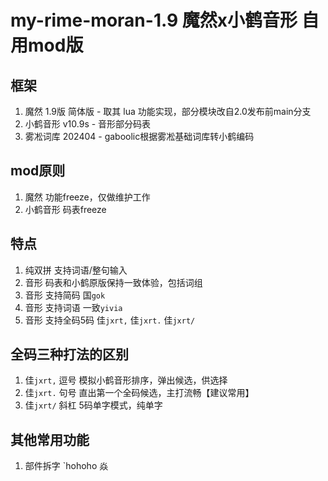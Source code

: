 # my-rime-moran-1.9 魔然x小鹤音形 自用mod版

## 框架
1. 魔然 1.9版 简体版 - 取其 lua 功能实现，部分模块改自2.0发布前main分支
2. 小鹤音形 v10.9s - 音形部分码表
3. 雾凇词库 202404 - gaboolic根据雾凇基础词库转小鹤编码

## mod原则
1. 魔然 功能freeze，仅做维护工作
2. 小鹤音形 码表freeze

## 特点
1. 纯双拼 支持词语/整句输入
2. 音形 码表和小鹤原版保持一致体验，包括词组
3. 音形 支持简码 国`gok`
4. 音形 支持词语 一致`yivia`
5. 音形 支持全码5码 佳`jxrt,` 佳`jxrt.` 佳`jxrt/`

## 全码三种打法的区别
1. 佳`jxrt,` 逗号 模拟小鹤音形排序，弹出候选，供选择
2. 佳`jxrt.` 句号 直出第一个全码候选，主打流畅【建议常用】
3. 佳`jxrt/` 斜杠 5码单字模式，纯单字

## 其他常用功能
1. 部件拆字 `hohoho 焱